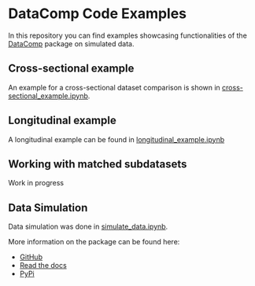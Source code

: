 # DataComp Code Examples

In this repository you can find examples showcasing functionalities of the [DataComp](https://github.com/Cojabi/DataComp) package on simulated data.

## Cross-sectional example
An example for a cross-sectional dataset comparison is shown in [cross-sectional_example.ipynb](https://github.com/Cojabi/DataComp_Examples/blob/master/cross-sectional_example.ipynb).

## Longitudinal example
A longitudinal example can be found in [longitudinal_example.ipynb](https://github.com/Cojabi/DataComp_Examples/blob/master/longitudinal_example.ipynb)

## Working with matched subdatasets
Work in progress

## Data Simulation
Data simulation was done in [simulate_data.ipynb](https://github.com/Cojabi/DataComp_Examples/blob/master/simulate_data.ipynb).

More information on the package can be found here:
- [GitHub](https://github.com/Cojabi/DataComp)
- [Read the docs](https://datacomp.readthedocs.io/en/latest/)
- [PyPi](https://pypi.org/project/datacomp/)
